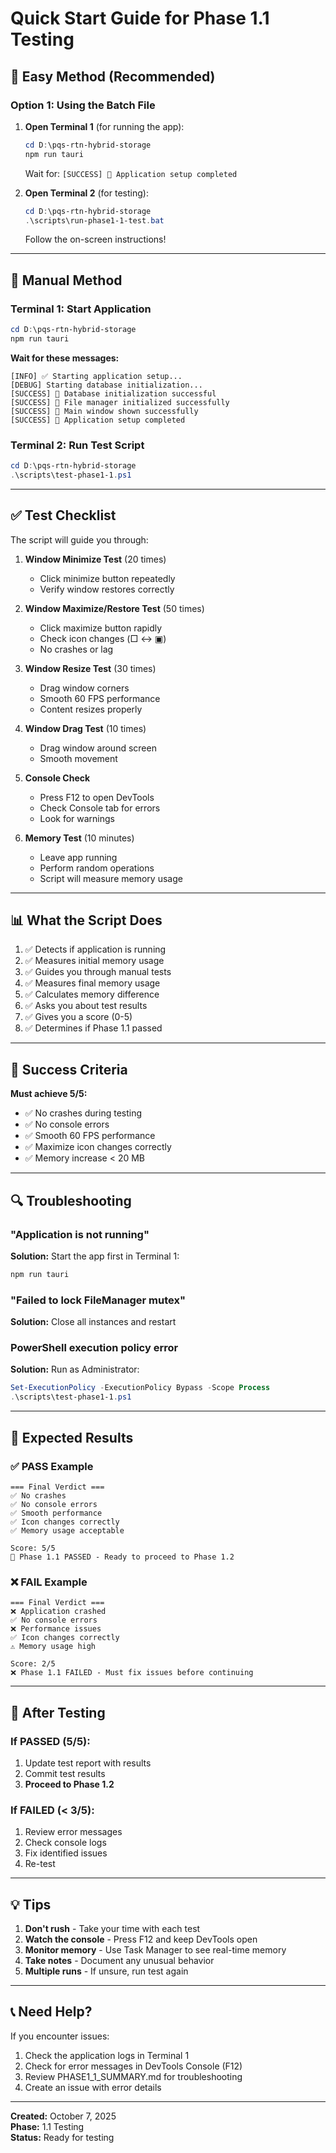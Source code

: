 # Quick Start Guide for Phase 1.1 Testing

## 🎯 Easy Method (Recommended)

### Option 1: Using the Batch File

1. **Open Terminal 1** (for running the app):
   ```powershell
   cd D:\pqs-rtn-hybrid-storage
   npm run tauri
   ```
   
   Wait for: `[SUCCESS] 🎉 Application setup completed`

2. **Open Terminal 2** (for testing):
   ```powershell
   cd D:\pqs-rtn-hybrid-storage
   .\scripts\run-phase1-1-test.bat
   ```
   
   Follow the on-screen instructions!

---

## 📝 Manual Method

### Terminal 1: Start Application
```powershell
cd D:\pqs-rtn-hybrid-storage
npm run tauri
```

**Wait for these messages:**
```
[INFO] ✅ Starting application setup...
[DEBUG] Starting database initialization...
[SUCCESS] 🎉 Database initialization successful
[SUCCESS] 🎉 File manager initialized successfully
[SUCCESS] 🎉 Main window shown successfully
[SUCCESS] 🎉 Application setup completed
```

### Terminal 2: Run Test Script
```powershell
cd D:\pqs-rtn-hybrid-storage
.\scripts\test-phase1-1.ps1
```

---

## ✅ Test Checklist

The script will guide you through:

1. **Window Minimize Test** (20 times)
   - Click minimize button repeatedly
   - Verify window restores correctly

2. **Window Maximize/Restore Test** (50 times)
   - Click maximize button rapidly
   - Check icon changes (□ ↔ ▣)
   - No crashes or lag

3. **Window Resize Test** (30 times)
   - Drag window corners
   - Smooth 60 FPS performance
   - Content resizes properly

4. **Window Drag Test** (10 times)
   - Drag window around screen
   - Smooth movement

5. **Console Check**
   - Press F12 to open DevTools
   - Check Console tab for errors
   - Look for warnings

6. **Memory Test** (10 minutes)
   - Leave app running
   - Perform random operations
   - Script will measure memory usage

---

## 📊 What the Script Does

1. ✅ Detects if application is running
2. ✅ Measures initial memory usage
3. ✅ Guides you through manual tests
4. ✅ Measures final memory usage
5. ✅ Calculates memory difference
6. ✅ Asks you about test results
7. ✅ Gives you a score (0-5)
8. ✅ Determines if Phase 1.1 passed

---

## 🎯 Success Criteria

**Must achieve 5/5:**
- ✅ No crashes during testing
- ✅ No console errors
- ✅ Smooth 60 FPS performance
- ✅ Maximize icon changes correctly
- ✅ Memory increase < 20 MB

---

## 🔍 Troubleshooting

### "Application is not running"
**Solution:** Start the app first in Terminal 1:
```powershell
npm run tauri
```

### "Failed to lock FileManager mutex"
**Solution:** Close all instances and restart

### PowerShell execution policy error
**Solution:** Run as Administrator:
```powershell
Set-ExecutionPolicy -ExecutionPolicy Bypass -Scope Process
.\scripts\test-phase1-1.ps1
```

---

## 📸 Expected Results

### ✅ PASS Example
```
=== Final Verdict ===
✅ No crashes
✅ No console errors
✅ Smooth performance
✅ Icon changes correctly
✅ Memory usage acceptable

Score: 5/5
🎉 Phase 1.1 PASSED - Ready to proceed to Phase 1.2
```

### ❌ FAIL Example
```
=== Final Verdict ===
❌ Application crashed
✅ No console errors
❌ Performance issues
✅ Icon changes correctly
⚠️ Memory usage high

Score: 2/5
❌ Phase 1.1 FAILED - Must fix issues before continuing
```

---

## 🚀 After Testing

### If PASSED (5/5):
1. Update test report with results
2. Commit test results
3. **Proceed to Phase 1.2**

### If FAILED (< 3/5):
1. Review error messages
2. Check console logs
3. Fix identified issues
4. Re-test

---

## 💡 Tips

1. **Don't rush** - Take your time with each test
2. **Watch the console** - Press F12 and keep DevTools open
3. **Monitor memory** - Use Task Manager to see real-time memory
4. **Take notes** - Document any unusual behavior
5. **Multiple runs** - If unsure, run test again

---

## 📞 Need Help?

If you encounter issues:
1. Check the application logs in Terminal 1
2. Check for error messages in DevTools Console (F12)
3. Review PHASE1_1_SUMMARY.md for troubleshooting
4. Create an issue with error details

---

**Created:** October 7, 2025  
**Phase:** 1.1 Testing  
**Status:** Ready for testing
